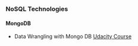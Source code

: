 ### NoSQL Technologies

#### MongoDB

* Data Wrangling with Mongo DB [Udacity Course](https://www.udacity.com/course/ud032)
